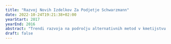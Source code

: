 ```yaml
---
title: "Razvoj Novih Izdelkov Za Podjetje Schwarzmann"
date: 2022-10-24T19:21:38+02:00
yearStart: 2017
yearEnd: 2016
abstract: "Trendi razvoja na področju alternativnih metod v kmetijstvu in samooskrbi predstavljajo priložnosti za razvoj novih s pričakovanji in potrebami uporabnikov usklajenimi zdelki in storitvami, ki hkrati lahko predstavljajo ponudbo za podjetje v panogi. "
draft: false
---
```


